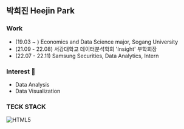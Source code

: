 ## 박희진 Heejin Park

### Work 
- (19.03 ~ ) Economics and Data Science major, Sogang University
- (21.09 - 22.08) 서강대학교 데이터분석학회 'Insight' 부학회장
- (22.07 - 22.11) Samsung Securities, Data Analytics, Intern

### Interest 👀
- Data Analysis
- Data Visualization

### TECK STACK
<img alt="HTML5" src ="https://img.shields.io/badge/HTML5-E34F26.svg?&style=flat-square&logo=HTML5&logoColor=white"/>
